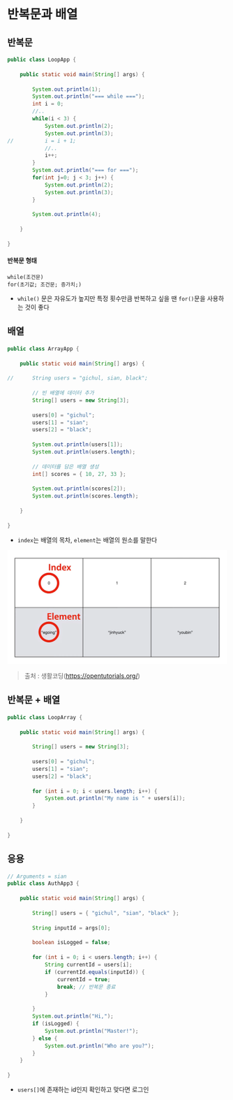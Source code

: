 # 반복문과 배열

## 반복문

```java
public class LoopApp {
 
    public static void main(String[] args) {
         
        System.out.println(1);
        System.out.println("=== while ===");
        int i = 0;
        //..
        while(i < 3) {
            System.out.println(2);
            System.out.println(3);
//          i = i + 1;
            //..
            i++;
        }
        System.out.println("=== for ===");
        for(int j=0; j < 3; j++) {
            System.out.println(2);
            System.out.println(3);
        }
         
        System.out.println(4);
 
    }
 
}
```

#### 반복문 형태
 `while(조건문)`        
 `for(초기값; 조건문; 증가치;)`

- `while()` 문은 자유도가 높지만 특정 횟수만큼 반복하고 싶을 땐 `for()`문을 사용하는 것이 좋다

## 배열

```java
public class ArrayApp {

	public static void main(String[] args) {

//		String users = "gichul, sian, black";

		// 빈 배열에 데이터 추가
		String[] users = new String[3];

		users[0] = "gichul";
		users[1] = "sian";
		users[2] = "black";

		System.out.println(users[1]);
		System.out.println(users.length);

		// 데이터를 담은 배열 생성
		int[] scores = { 10, 27, 33 };

		System.out.println(scores[2]);
		System.out.println(scores.length);

	}

}
```
- `index`는 배열의 목차, `element`는 배열의 원소를 말한다

![java_loopApp_01](./images/java_loopApp_01.png)
>출처 : 생활코딩(https://opentutorials.org/)

## 반복문 + 배열

```java
public class LoopArray {

	public static void main(String[] args) {

		String[] users = new String[3];

		users[0] = "gichul";
		users[1] = "sian";
		users[2] = "black";

		for (int i = 0; i < users.length; i++) {
			System.out.println("My name is " + users[i]);
		}

	}

}
```

## 응용

```java
// Arguments = sian
public class AuthApp3 {

	public static void main(String[] args) {

		String[] users = { "gichul", "sian", "black" };

		String inputId = args[0];

		boolean isLogged = false;

		for (int i = 0; i < users.length; i++) {
			String currentId = users[i];
			if (currentId.equals(inputId)) {
				currentId = true;
				break; // 반복문 종료
			}

		}
		System.out.println("Hi,");
		if (isLogged) {
			System.out.println("Master!");
		} else {
			System.out.println("Who are you?");
		}
	}

}
```

- `users[]`에 존재하는 id인지 확인하고 맞다면 로그인